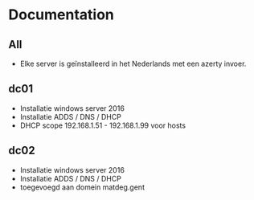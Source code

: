 # Documentation

## All
- Elke server is geïnstalleerd in het Nederlands met een azerty invoer.

## dc01
- Installatie windows server 2016
- Installatie ADDS / DNS / DHCP
- DHCP scope 192.168.1.51 - 192.168.1.99 voor hosts

## dc02
- Installatie windows server 2016
- Installatie ADDS / DNS / DHCP
- toegevoegd aan domein matdeg.gent
